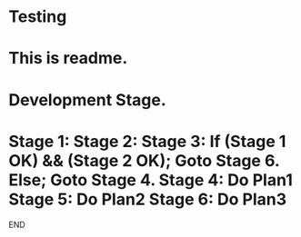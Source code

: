 Testing
=======
This is readme.
=======
Development Stage.
=======
Stage 1:
Stage 2:
Stage 3: If (Stage 1 OK) && (Stage 2 OK); Goto Stage 6.
	 Else; Goto Stage 4.
Stage 4: Do Plan1
Stage 5: Do Plan2
Stage 6: Do Plan3
======
END
